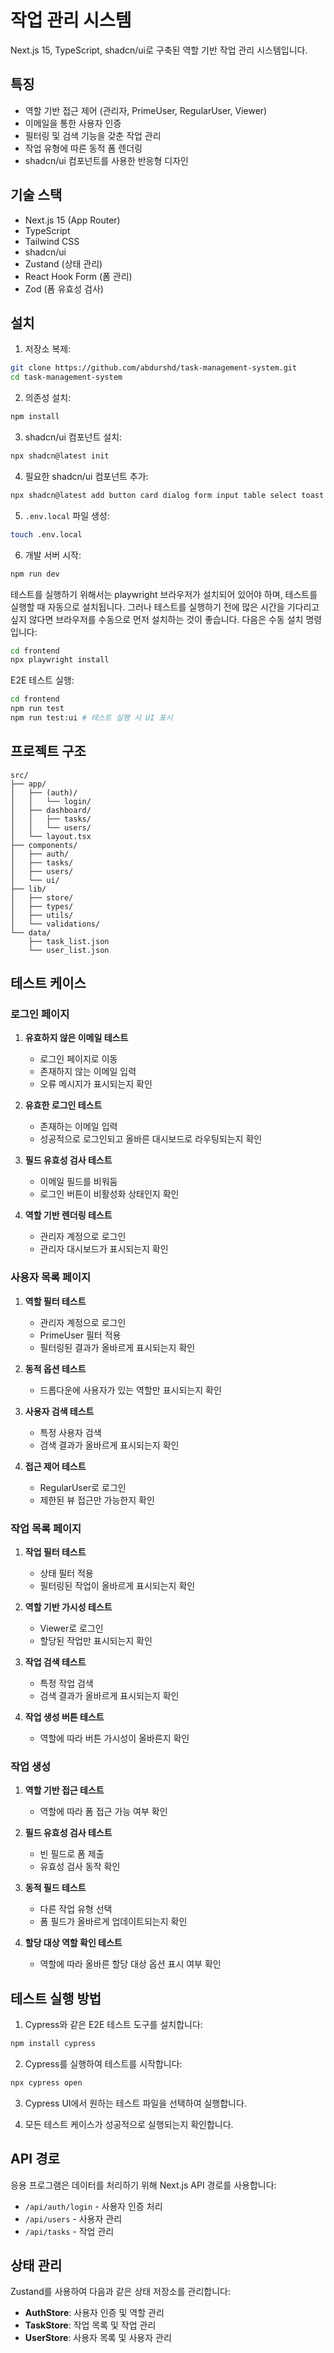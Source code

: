 # 작업 관리 시스템

Next.js 15, TypeScript, shadcn/ui로 구축된 역할 기반 작업 관리 시스템입니다.

## 특징

- 역할 기반 접근 제어 (관리자, PrimeUser, RegularUser, Viewer)
- 이메일을 통한 사용자 인증
- 필터링 및 검색 기능을 갖춘 작업 관리
- 작업 유형에 따른 동적 폼 렌더링
- shadcn/ui 컴포넌트를 사용한 반응형 디자인

## 기술 스택

- Next.js 15 (App Router)
- TypeScript
- Tailwind CSS
- shadcn/ui
- Zustand (상태 관리)
- React Hook Form (폼 관리)
- Zod (폼 유효성 검사)

## 설치

1. 저장소 복제:

```bash
git clone https://github.com/abdurshd/task-management-system.git
cd task-management-system
```

2. 의존성 설치:

```bash
npm install
```

3. shadcn/ui 컴포넌트 설치:

```bash
npx shadcn@latest init
```

4. 필요한 shadcn/ui 컴포넌트 추가:

```bash
npx shadcn@latest add button card dialog form input table select toast
```

5. `.env.local` 파일 생성:

```bash
touch .env.local
```

6. 개발 서버 시작:

```bash
npm run dev
```

테스트를 실행하기 위해서는 playwright 브라우저가 설치되어 있어야 하며, 테스트를 실행할 때 자동으로 설치됩니다. 그러나 테스트를 실행하기 전에 많은 시간을 기다리고 싶지 않다면 브라우저를 수동으로 먼저 설치하는 것이 좋습니다. 다음은 수동 설치 명령입니다:

```sh
cd frontend
npx playwright install
```

E2E 테스트 실행:

```sh
cd frontend
npm run test 
npm run test:ui # 테스트 실행 시 UI 표시
```

## 프로젝트 구조

```
src/
├── app/
│   ├── (auth)/
│   │   └── login/
│   ├── dashboard/
│   │   ├── tasks/
│   │   └── users/
│   └── layout.tsx
├── components/
│   ├── auth/
│   ├── tasks/
│   ├── users/
│   └── ui/
├── lib/
│   ├── store/
│   ├── types/
│   ├── utils/
│   └── validations/
└── data/
    ├── task_list.json
    └── user_list.json
```

## 테스트 케이스

### 로그인 페이지

1. **유효하지 않은 이메일 테스트**
   - 로그인 페이지로 이동
   - 존재하지 않는 이메일 입력
   - 오류 메시지가 표시되는지 확인

2. **유효한 로그인 테스트**
   - 존재하는 이메일 입력
   - 성공적으로 로그인되고 올바른 대시보드로 라우팅되는지 확인

3. **필드 유효성 검사 테스트**
   - 이메일 필드를 비워둠
   - 로그인 버튼이 비활성화 상태인지 확인

4. **역할 기반 렌더링 테스트**
   - 관리자 계정으로 로그인
   - 관리자 대시보드가 표시되는지 확인

### 사용자 목록 페이지

1. **역할 필터 테스트**
   - 관리자 계정으로 로그인
   - PrimeUser 필터 적용
   - 필터링된 결과가 올바르게 표시되는지 확인

2. **동적 옵션 테스트**
   - 드롭다운에 사용자가 있는 역할만 표시되는지 확인

3. **사용자 검색 테스트**
   - 특정 사용자 검색
   - 검색 결과가 올바르게 표시되는지 확인

4. **접근 제어 테스트**
   - RegularUser로 로그인
   - 제한된 뷰 접근만 가능한지 확인

### 작업 목록 페이지

1. **작업 필터 테스트**
   - 상태 필터 적용
   - 필터링된 작업이 올바르게 표시되는지 확인

2. **역할 기반 가시성 테스트**
   - Viewer로 로그인
   - 할당된 작업만 표시되는지 확인

3. **작업 검색 테스트**
   - 특정 작업 검색
   - 검색 결과가 올바르게 표시되는지 확인

4. **작업 생성 버튼 테스트**
   - 역할에 따라 버튼 가시성이 올바른지 확인

### 작업 생성

1. **역할 기반 접근 테스트**
   - 역할에 따라 폼 접근 가능 여부 확인

2. **필드 유효성 검사 테스트**
   - 빈 필드로 폼 제출
   - 유효성 검사 동작 확인

3. **동적 필드 테스트**
   - 다른 작업 유형 선택
   - 폼 필드가 올바르게 업데이트되는지 확인

4. **할당 대상 역할 확인 테스트**
   - 역할에 따라 올바른 할당 대상 옵션 표시 여부 확인

## 테스트 실행 방법

1. Cypress와 같은 E2E 테스트 도구를 설치합니다:

```bash
npm install cypress
```

2. Cypress를 실행하여 테스트를 시작합니다:

```bash
npx cypress open
```

3. Cypress UI에서 원하는 테스트 파일을 선택하여 실행합니다.

4. 모든 테스트 케이스가 성공적으로 실행되는지 확인합니다.

## API 경로

응용 프로그램은 데이터를 처리하기 위해 Next.js API 경로를 사용합니다:

- `/api/auth/login` - 사용자 인증 처리
- `/api/users` - 사용자 관리
- `/api/tasks` - 작업 관리

## 상태 관리

Zustand를 사용하여 다음과 같은 상태 저장소를 관리합니다:

- **AuthStore**: 사용자 인증 및 역할 관리
- **TaskStore**: 작업 목록 및 작업 관리
- **UserStore**: 사용자 목록 및 사용자 관리

